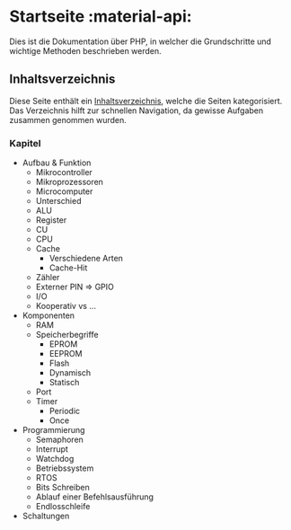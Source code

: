 # Startseite :material-api:

Dies ist die Dokumentation über PHP, in welcher die Grundschritte und wichtige Methoden beschrieben werden.

## Inhaltsverzeichnis

Diese Seite enthält ein [Inhaltsverzeichnis](Tags.md), welche die Seiten kategorisiert. Das Verzeichnis hilft zur schnellen Navigation, da gewisse Aufgaben zusammen genommen wurden.

### Kapitel

-   Aufbau & Funktion
    -   Mikrocontroller
    -   Mikroprozessoren
    -   Microcomputer
    -   Unterschied
    -   ALU
    -   Register
    -   CU
    -   CPU
    -   Cache
        -   Verschiedene Arten
        -   Cache-Hit
    -   Zähler
    -   Externer PIN => GPIO
    -   I/O
    -   Kooperativ vs ...
-   Komponenten
    -   RAM
    -   Speicherbegriffe
        -   EPROM
        -   EEPROM
        -   Flash
        -   Dynamisch
        -   Statisch
    -   Port
    -   Timer
        -   Periodic
        -   Once
-   Programmierung
    -   Semaphoren
    -   Interrupt
    -   Watchdog
    -   Betriebssystem
    -   RTOS
    -   Bits Schreiben
    -   Ablauf einer Befehlsausführung
    -   Endlosschleife
-   Schaltungen
